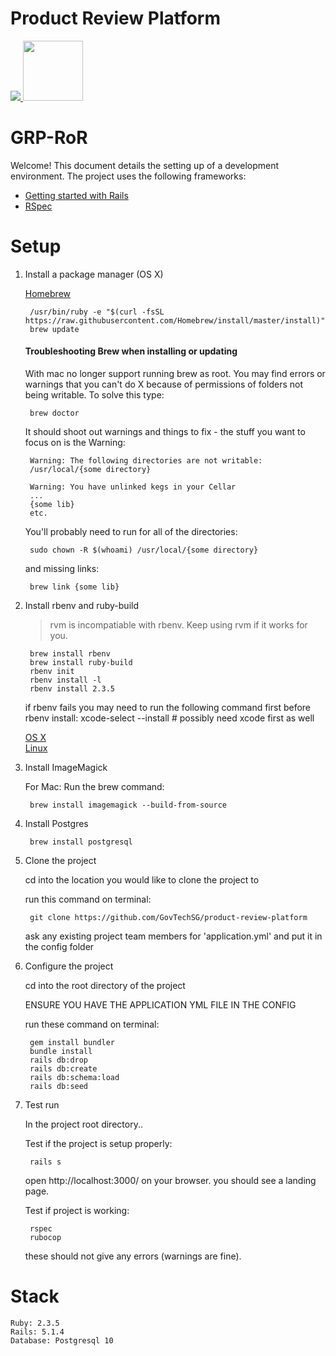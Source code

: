# Product Review Platform

<a href="https://teamcity.gahmen.tech/viewType.html?buildTypeId=ProductReviewPlatform_UnitTest&guest=1"> 
<img src="https://teamcity.gahmen.tech/app/rest/builds/buildType(id:ProductReviewPlatform_UnitTest)/statusIcon"/>
</a>

<img src="public/favicon.png" width="96" />

# GRP-RoR

Welcome! This document details the setting up of a development environment. The project uses the following frameworks:

* [Getting started with Rails](http://guides.rubyonrails.org/getting_started.html)
* [RSpec](http://rspec.info/)

# Setup
1. Install a package manager (OS X)

	[Homebrew](http://brew.sh/)

		/usr/bin/ruby -e "$(curl -fsSL https://raw.githubusercontent.com/Homebrew/install/master/install)"
		brew update
		
    #### Troubleshooting Brew when installing or updating
    
    With mac no longer support running brew as root. You may find errors or warnings that you can't do X because of
     permissions of folders not being writable. To solve this type:
     
        brew doctor      
    
    It should shoot out warnings and things to fix - the stuff you want to focus on is the Warning:
        
        Warning: The following directories are not writable:
        /usr/local/{some directory}
        
        Warning: You have unlinked kegs in your Cellar
        ...
        {some lib}
        etc.

    You'll probably need to run for all of the directories:
    
        sudo chown -R $(whoami) /usr/local/{some directory}
    
    and missing links:
    
        brew link {some lib}


1. Install rbenv and ruby-build

	> rvm is incompatiable with rbenv. Keep using rvm if it works for you.

		brew install rbenv
		brew install ruby-build
		rbenv init
		rbenv install -l
		rbenv install 2.3.5

	if rbenv fails you may need to run the following command first before rbenv install: 
		xcode-select --install # possibly need xcode first as well

	[OS X](https://github.com/rbenv/rbenv#homebrew-on-mac-os-x)  
	[Linux](https://github.com/rbenv/rbenv#installation)

1. Install ImageMagick
	
	For Mac: Run the brew command:
	
	    brew install imagemagick --build-from-source
	    
1. Install Postgres

        brew install postgresql	

1. Clone the project

	cd into the location you would like to clone the project to

	run this command on terminal: 

		git clone https://github.com/GovTechSG/product-review-platform

	ask any existing project team members for 'application.yml' and put it in the config folder

1. Configure the project

	cd into the root directory of the project
	
	ENSURE YOU HAVE THE APPLICATION YML FILE IN THE CONFIG

	run these command on terminal: 

        gem install bundler
		bundle install
		rails db:drop
		rails db:create
		rails db:schema:load
		rails db:seed

1. Test run

	In the project root directory..

	Test if the project is setup properly:
		
		rails s

    open http://localhost:3000/ on your browser. you should see a landing page.

	Test if project is working:

		rspec
		rubocop

    these should not give any errors (warnings are fine).
# Stack
	Ruby: 2.3.5
	Rails: 5.1.4
	Database: Postgresql 10
